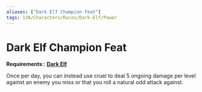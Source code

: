 ```yaml
---
aliases: ["Dark Elf Champion Feat"]
tags: 13A/Characters/Races/Dark-Elf/Power
---
```

# Dark Elf Champion Feat

__Requirements__:: __[Dark Elf](../Dark-Elf.md)__

Once per day, you can instead use cruel to deal 5 ongoing damage per level against an enemy you miss or that you roll a natural odd attack against.
